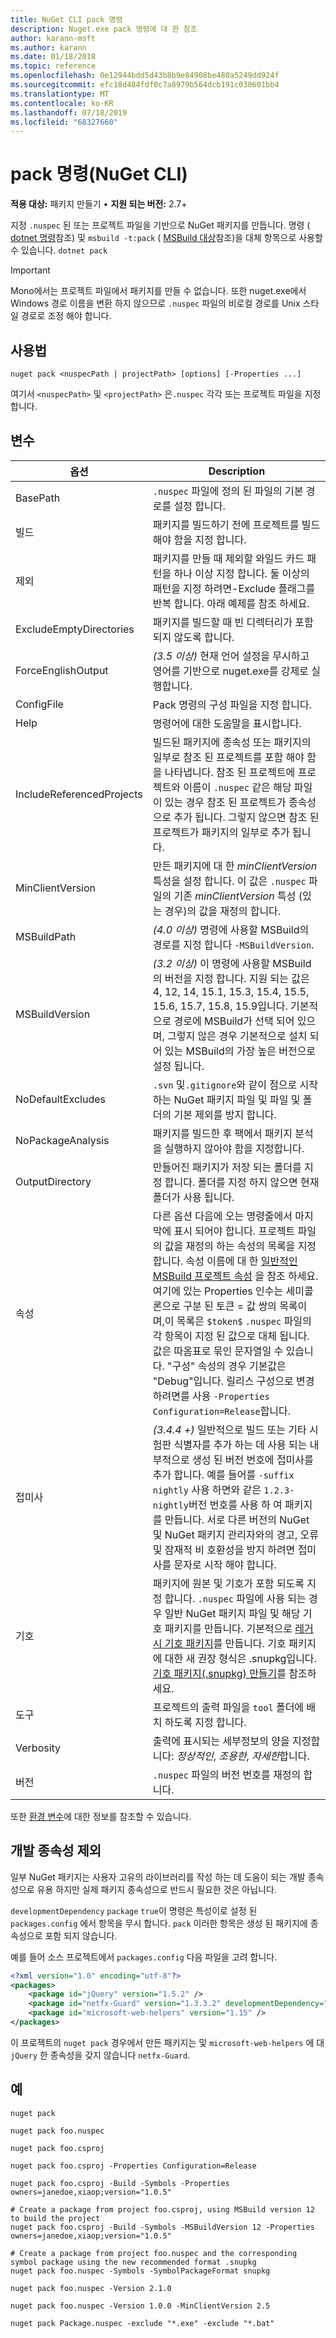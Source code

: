 ```yaml
---
title: NuGet CLI pack 명령
description: Nuget.exe pack 명령에 대 한 참조
author: karann-msft
ms.author: karann
ms.date: 01/18/2018
ms.topic: reference
ms.openlocfilehash: 0e12944bdd5d43b8b9e84908be480a5249dd924f
ms.sourcegitcommit: efc18d484fdf0c7a8979b564dcb191c030601bb4
ms.translationtype: MT
ms.contentlocale: ko-KR
ms.lasthandoff: 07/18/2019
ms.locfileid: "68327660"
---
```

# <a name="pack-command-nuget-cli"></a>pack 명령(NuGet CLI)

**적용 대상:** 패키지 만들기 &bullet; **지원 되는 버전:** 2.7+

지정 `.nuspec` 된 또는 프로젝트 파일을 기반으로 NuGet 패키지를 만듭니다. 명령 ( [dotnet 명령](../dotnet-Commands.md)참조) 및 `msbuild -t:pack` ( [MSBuild 대상](../msbuild-targets.md)참조)을 대체 항목으로 사용할 수 있습니다. `dotnet pack`

> [!Important]
> Mono에서는 프로젝트 파일에서 패키지를 만들 수 없습니다. 또한 nuget.exe에서 Windows 경로 이름을 변환 하지 않으므로 `.nuspec` 파일의 비로컬 경로를 Unix 스타일 경로로 조정 해야 합니다.

## <a name="usage"></a>사용법

```cli
nuget pack <nuspecPath | projectPath> [options] [-Properties ...]
```

여기서 `<nuspecPath>` 및 `<projectPath>` 은`.nuspec` 각각 또는 프로젝트 파일을 지정 합니다.

## <a name="options"></a>변수

| 옵션 | Description |
| --- | --- |
| BasePath | `.nuspec` 파일에 정의 된 파일의 기본 경로를 설정 합니다. |
| 빌드 | 패키지를 빌드하기 전에 프로젝트를 빌드해야 함을 지정 합니다. |
| 제외 | 패키지를 만들 때 제외할 와일드 카드 패턴을 하나 이상 지정 합니다. 둘 이상의 패턴을 지정 하려면-Exclude 플래그를 반복 합니다. 아래 예제를 참조 하세요. |
| ExcludeEmptyDirectories | 패키지를 빌드할 때 빈 디렉터리가 포함 되지 않도록 합니다. |
| ForceEnglishOutput | *(3.5 이상)*  현재 언어 설정을 무시하고 영어를 기반으로 nuget.exe를 강제로 실행합니다. |
| ConfigFile | Pack 명령의 구성 파일을 지정 합니다. |
| Help | 명령어에 대한 도움말을 표시합니다. |
| IncludeReferencedProjects | 빌드된 패키지에 종속성 또는 패키지의 일부로 참조 된 프로젝트를 포함 해야 함을 나타냅니다. 참조 된 프로젝트에 프로젝트와 이름이 `.nuspec` 같은 해당 파일이 있는 경우 참조 된 프로젝트가 종속성으로 추가 됩니다. 그렇지 않으면 참조 된 프로젝트가 패키지의 일부로 추가 됩니다. |
| MinClientVersion | 만든 패키지에 대 한 *minClientVersion* 특성을 설정 합니다. 이 값은 `.nuspec` 파일의 기존 *minClientVersion* 특성 (있는 경우)의 값을 재정의 합니다. |
| MSBuildPath | *(4.0 이상)* 명령에 사용할 MSBuild의 경로를 지정 합니다 `-MSBuildVersion`. |
| MSBuildVersion | *(3.2 이상)* 이 명령에 사용할 MSBuild의 버전을 지정 합니다. 지원 되는 값은 4, 12, 14, 15.1, 15.3, 15.4, 15.5, 15.6, 15.7, 15.8, 15.9입니다. 기본적으로 경로에 MSBuild가 선택 되어 있으며, 그렇지 않은 경우 기본적으로 설치 되어 있는 MSBuild의 가장 높은 버전으로 설정 됩니다. |
| NoDefaultExcludes | `.svn` 및`.gitignore`와 같이 점으로 시작 하는 NuGet 패키지 파일 및 파일 및 폴더의 기본 제외를 방지 합니다. |
| NoPackageAnalysis | 패키지를 빌드한 후 팩에서 패키지 분석을 실행하지 않아야 함을 지정합니다. |
| OutputDirectory | 만들어진 패키지가 저장 되는 폴더를 지정 합니다. 폴더를 지정 하지 않으면 현재 폴더가 사용 됩니다. |
| 속성 | 다른 옵션 다음에 오는 명령줄에서 마지막에 표시 되어야 합니다. 프로젝트 파일의 값을 재정의 하는 속성의 목록을 지정 합니다. 속성 이름에 대 한 [일반적인 MSBuild 프로젝트 속성](/visualstudio/msbuild/common-msbuild-project-properties) 을 참조 하세요. 여기에 있는 Properties 인수는 세미콜론으로 구분 된 토큰 = 값 쌍의 목록이 며,이 목록은 `$token$` `.nuspec` 파일의 각 항목이 지정 된 값으로 대체 됩니다. 값은 따옴표로 묶인 문자열일 수 있습니다. "구성" 속성의 경우 기본값은 "Debug"입니다. 릴리스 구성으로 변경 하려면를 사용 `-Properties Configuration=Release`합니다. |
| 접미사 | *(3.4.4 +)* 일반적으로 빌드 또는 기타 시험판 식별자를 추가 하는 데 사용 되는 내부적으로 생성 된 버전 번호에 접미사를 추가 합니다. 예를 들어를 `-suffix nightly` 사용 하면와 같은 `1.2.3-nightly`버전 번호를 사용 하 여 패키지를 만듭니다. 서로 다른 버전의 NuGet 및 NuGet 패키지 관리자와의 경고, 오류 및 잠재적 비 호환성을 방지 하려면 접미사를 문자로 시작 해야 합니다. |
| 기호 | 패키지에 원본 및 기호가 포함 되도록 지정 합니다. `.nuspec` 파일에 사용 되는 경우 일반 NuGet 패키지 파일 및 해당 기호 패키지를 만듭니다. 기본적으로 [레거시 기호 패키지](../../create-packages/Symbol-Packages.md)를 만듭니다. 기호 패키지에 대한 새 권장 형식은 .snupkg입니다. [기호 패키지(.snupkg) 만들기](../../create-packages/Symbol-Packages-snupkg.md)를 참조하세요. |
| 도구 | 프로젝트의 출력 파일을 `tool` 폴더에 배치 하도록 지정 합니다. |
| Verbosity | 출력에 표시되는 세부정보의 양을 지정합니다: *정상적인*, *조용한*, *자세한*합니다. |
| 버전 | `.nuspec` 파일의 버전 번호를 재정의 합니다. |

또한 [환경 변수](cli-ref-environment-variables.md)에 대한 정보를 참조할 수 있습니다.

## <a name="excluding-development-dependencies"></a>개발 종속성 제외

일부 NuGet 패키지는 사용자 고유의 라이브러리를 작성 하는 데 도움이 되는 개발 종속성으로 유용 하지만 실제 패키지 종속성으로 반드시 필요한 것은 아닙니다.

`developmentDependency` `package` `true`이 명령은 특성이로 설정 된 `packages.config` 에서 항목을 무시 합니다. `pack` 이러한 항목은 생성 된 패키지에 종속성으로 포함 되지 않습니다.

예를 들어 소스 프로젝트에서 `packages.config` 다음 파일을 고려 합니다.

```xml
<?xml version="1.0" encoding="utf-8"?>
<packages>
    <package id="jQuery" version="1.5.2" />
    <package id="netfx-Guard" version="1.3.3.2" developmentDependency="true" />
    <package id="microsoft-web-helpers" version="1.15" />
</packages>
```

이 프로젝트의 `nuget pack` 경우에서 만든 패키지는 및 `microsoft-web-helpers` 에 대 `jQuery` 한 종속성을 갖지 않습니다 `netfx-Guard`.

## <a name="examples"></a>예

```cli
nuget pack

nuget pack foo.nuspec

nuget pack foo.csproj

nuget pack foo.csproj -Properties Configuration=Release

nuget pack foo.csproj -Build -Symbols -Properties owners=janedoe,xiaop;version="1.0.5"

# Create a package from project foo.csproj, using MSBuild version 12 to build the project
nuget pack foo.csproj -Build -Symbols -MSBuildVersion 12 -Properties owners=janedoe,xiaop;version="1.0.5"

# Create a package from project foo.nuspec and the corresponding symbol package using the new recommended format .snupkg
nuget pack foo.nuspec -Symbols -SymbolPackageFormat snupkg

nuget pack foo.nuspec -Version 2.1.0

nuget pack foo.nuspec -Version 1.0.0 -MinClientVersion 2.5

nuget pack Package.nuspec -exclude "*.exe" -exclude "*.bat"
```
